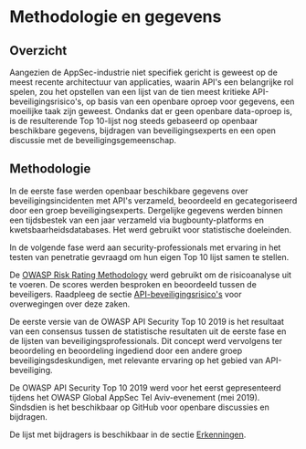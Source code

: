 Methodologie en gegevens
====================

## Overzicht

Aangezien de AppSec-industrie niet specifiek gericht is geweest op de meest
recente architectuur van applicaties, waarin API's een belangrijke rol spelen,
zou het opstellen van een lijst van de tien meest kritieke
API-beveiligingsrisico's, op basis van een openbare oproep voor gegevens,
een moeilijke taak zijn geweest. Ondanks dat er geen openbare data-oproep is,
is de resulterende Top 10-lijst nog steeds gebaseerd op openbaar beschikbare
gegevens, bijdragen van beveiligingsexperts en een open discussie met de
beveiligingsgemeenschap.

## Methodologie

In de eerste fase werden openbaar beschikbare gegevens over
beveiligingsincidenten met API's verzameld, beoordeeld en gecategoriseerd door
een groep beveiligingsexperts. Dergelijke gegevens werden binnen een tijdsbestek
van een jaar verzameld via bugbounty-platforms en kwetsbaarheidsdatabases. Het
werd gebruikt voor statistische doeleinden.

In de volgende fase werd aan security-professionals met ervaring in het testen
van penetratie gevraagd om hun eigen Top 10 lijst samen te stellen.

De [OWASP Risk Rating Methodology][1] werd gebruikt om de risicoanalyse uit te
voeren. De scores werden besproken en beoordeeld tussen de beveiligers.
Raadpleeg de sectie [API-beveiligingsrisico's][2] voor overwegingen over deze
zaken.

De eerste versie van de OWASP API Security Top 10 2019 is het resultaat van een
consensus tussen de statistische resultaten uit de eerste fase en de lijsten van
beveiligingsprofessionals. Dit concept werd vervolgens ter beoordeling en
beoordeling ingediend door een andere groep beveiligingsdeskundigen, met
relevante ervaring op het gebied van API-beveiliging.

De OWASP API Security Top 10 2019 werd voor het eerst gepresenteerd tijdens het
OWASP Global AppSec Tel Aviv-evenement (mei 2019). Sindsdien is het beschikbaar
op GitHub voor openbare discussies en bijdragen.

De lijst met bijdragers is beschikbaar in de sectie [Erkenningen][3].

[1]: https://www.owasp.org/index.php/OWASP_Risk_Rating_Methodology
[2]: ./0x10-api-security-risks.md
[3]: ./0xd1-acknowledgments.md
